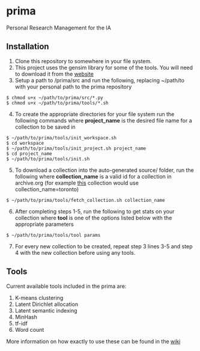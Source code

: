 # prima
Personal Research Management for the IA

## Installation
1. Clone this repository to somewhere in your file system.
2. This project uses the gensim library for some of the tools. You will need to download it from the [website](https://radimrehurek.com/gensim/)
3. Setup a path to /prima/src and run the following, replacing ~/path/to with your personal path to the prima repository
  >
    $ chmod u+x ~/path/to/prima/src/*.py
    $ chmod u+x ~/path/to/prima/tools/*.sh
4. To create the appropriate directories for your file system run the following commands where **project_name** is the desired file name for a collection to be saved in
  >
    $ ~/path/to/prima/tools/init_workspace.sh
    $ cd workspace
    $ ~/path/to/prima/tools/init_project.sh project_name
    $ cd project_name
    $ ~/path/to/prima/tools/init.sh
5. To download a collection into the auto-generated source/ folder, run the following where **collection_name** is a valid id for a collection in archive.org (for example [this](https://archive.org/details/toronto) collection would use collection_name=toronto)
  >
    $ ~/path/to/prima/tools/fetch_collection.sh collection_name 

6. After completing steps 1-5, run the following to get stats on your collection where **tool** is one of the options listed below with the appropriate parameters
  >
    $ ~/path/to/prima/tools/tool params
7. For every new collection to be created, repeat step 3 lines 3-5 and step 4 with the new collection before using any tools.

## Tools
Current available tools included in the prima are:
1. K-means clustering
2. Latent Dirichlet allocation
3. Latent semantic indexing
4. MinHash
5. tf-idf
6. Word count

More information on how exactly to use these can be found in the [wiki](https://github.com/U-Alberta/prima/wiki/Tools)
